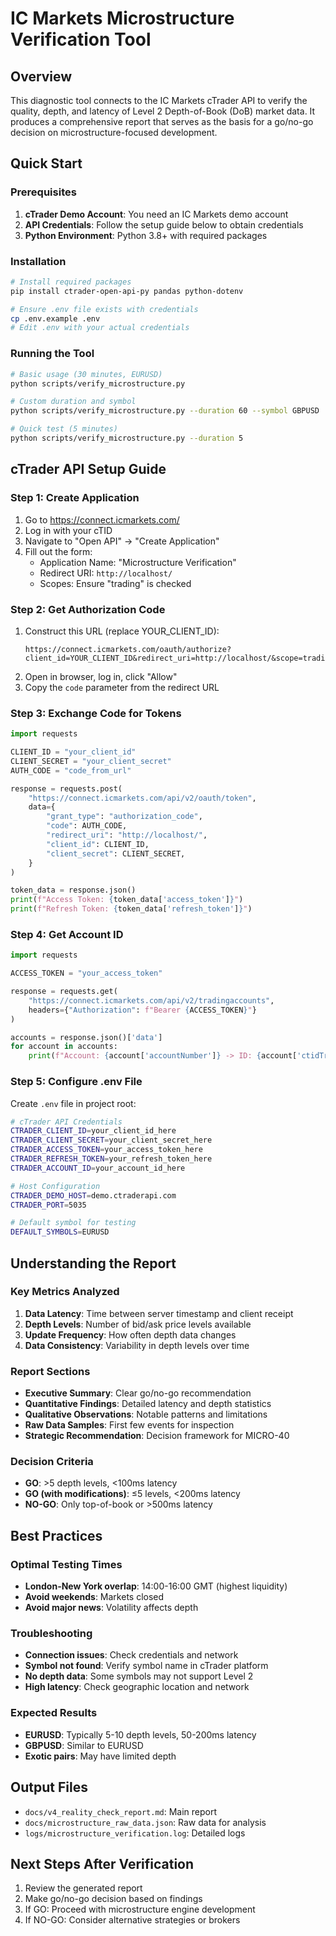 # IC Markets Microstructure Verification Tool

## Overview
This diagnostic tool connects to the IC Markets cTrader API to verify the quality, depth, and latency of Level 2 Depth-of-Book (DoB) market data. It produces a comprehensive report that serves as the basis for a go/no-go decision on microstructure-focused development.

## Quick Start

### Prerequisites
1. **cTrader Demo Account**: You need an IC Markets demo account
2. **API Credentials**: Follow the setup guide below to obtain credentials
3. **Python Environment**: Python 3.8+ with required packages

### Installation
```bash
# Install required packages
pip install ctrader-open-api-py pandas python-dotenv

# Ensure .env file exists with credentials
cp .env.example .env
# Edit .env with your actual credentials
```

### Running the Tool
```bash
# Basic usage (30 minutes, EURUSD)
python scripts/verify_microstructure.py

# Custom duration and symbol
python scripts/verify_microstructure.py --duration 60 --symbol GBPUSD

# Quick test (5 minutes)
python scripts/verify_microstructure.py --duration 5
```

## cTrader API Setup Guide

### Step 1: Create Application
1. Go to https://connect.icmarkets.com/
2. Log in with your cTID
3. Navigate to "Open API" → "Create Application"
4. Fill out the form:
   - Application Name: "Microstructure Verification"
   - Redirect URI: `http://localhost/`
   - Scopes: Ensure "trading" is checked

### Step 2: Get Authorization Code
1. Construct this URL (replace YOUR_CLIENT_ID):
   ```
   https://connect.icmarkets.com/oauth/authorize?client_id=YOUR_CLIENT_ID&redirect_uri=http://localhost/&scope=trading
   ```
2. Open in browser, log in, click "Allow"
3. Copy the `code` parameter from the redirect URL

### Step 3: Exchange Code for Tokens
```python
import requests

CLIENT_ID = "your_client_id"
CLIENT_SECRET = "your_client_secret"
AUTH_CODE = "code_from_url"

response = requests.post(
    "https://connect.icmarkets.com/api/v2/oauth/token",
    data={
        "grant_type": "authorization_code",
        "code": AUTH_CODE,
        "redirect_uri": "http://localhost/",
        "client_id": CLIENT_ID,
        "client_secret": CLIENT_SECRET,
    }
)

token_data = response.json()
print(f"Access Token: {token_data['access_token']}")
print(f"Refresh Token: {token_data['refresh_token']}")
```

### Step 4: Get Account ID
```python
import requests

ACCESS_TOKEN = "your_access_token"

response = requests.get(
    "https://connect.icmarkets.com/api/v2/tradingaccounts",
    headers={"Authorization": f"Bearer {ACCESS_TOKEN}"}
)

accounts = response.json()['data']
for account in accounts:
    print(f"Account: {account['accountNumber']} -> ID: {account['ctidTraderAccountId']}")
```

### Step 5: Configure .env File
Create `.env` file in project root:
```bash
# cTrader API Credentials
CTRADER_CLIENT_ID=your_client_id_here
CTRADER_CLIENT_SECRET=your_client_secret_here
CTRADER_ACCESS_TOKEN=your_access_token_here
CTRADER_REFRESH_TOKEN=your_refresh_token_here
CTRADER_ACCOUNT_ID=your_account_id_here

# Host Configuration
CTRADER_DEMO_HOST=demo.ctraderapi.com
CTRADER_PORT=5035

# Default symbol for testing
DEFAULT_SYMBOLS=EURUSD
```

## Understanding the Report

### Key Metrics Analyzed
1. **Data Latency**: Time between server timestamp and client receipt
2. **Depth Levels**: Number of bid/ask price levels available
3. **Update Frequency**: How often depth data changes
4. **Data Consistency**: Variability in depth levels over time

### Report Sections
- **Executive Summary**: Clear go/no-go recommendation
- **Quantitative Findings**: Detailed latency and depth statistics
- **Qualitative Observations**: Notable patterns and limitations
- **Raw Data Samples**: First few events for inspection
- **Strategic Recommendation**: Decision framework for MICRO-40

### Decision Criteria
- **GO**: >5 depth levels, <100ms latency
- **GO (with modifications)**: ≤5 levels, <200ms latency
- **NO-GO**: Only top-of-book or >500ms latency

## Best Practices

### Optimal Testing Times
- **London-New York overlap**: 14:00-16:00 GMT (highest liquidity)
- **Avoid weekends**: Markets closed
- **Avoid major news**: Volatility affects depth

### Troubleshooting
- **Connection issues**: Check credentials and network
- **Symbol not found**: Verify symbol name in cTrader platform
- **No depth data**: Some symbols may not support Level 2
- **High latency**: Check geographic location and network

### Expected Results
- **EURUSD**: Typically 5-10 depth levels, 50-200ms latency
- **GBPUSD**: Similar to EURUSD
- **Exotic pairs**: May have limited depth

## Output Files
- `docs/v4_reality_check_report.md`: Main report
- `docs/microstructure_raw_data.json`: Raw data for analysis
- `logs/microstructure_verification.log`: Detailed logs

## Next Steps After Verification
1. Review the generated report
2. Make go/no-go decision based on findings
3. If GO: Proceed with microstructure engine development
4. If NO-GO: Consider alternative strategies or brokers

